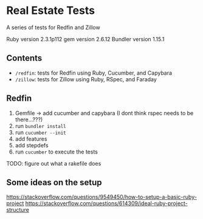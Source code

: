 # Real Estate Tests

A series of tests for Redfin and Zillow

Ruby version 2.3.1p112
gem version 2.6.12
Bundler version 1.15.1


## Contents

- `/redfin`: tests for Redfin using Ruby, Cucumber, and Capybara
- `/zillow`: tests for Zillow using Ruby, RSpec, and Faraday




## Redfin

1. Gemfile -> add cucumber and capybara
  (I dont think rspec needs to be there...???)
2. run `bundler install`
3. run `cucumber --init`
4. add features
5. add stepdefs
6. run `cucumber` to execute the tests

TODO: figure out what a rakefile does



## Some ideas on the setup

<https://stackoverflow.com/questions/9549450/how-to-setup-a-basic-ruby-project>
<https://stackoverflow.com/questions/614309/ideal-ruby-project-structure>